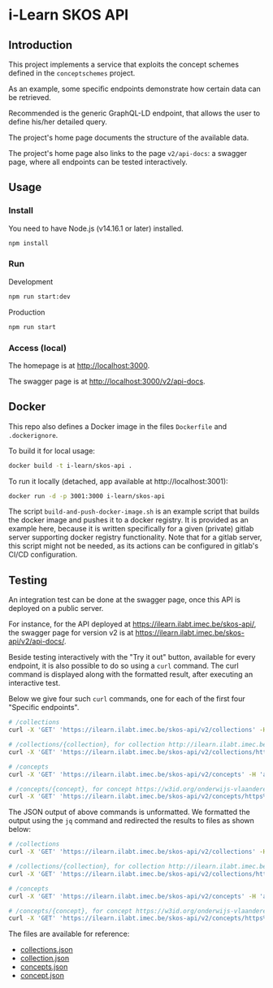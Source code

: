 # i-Learn SKOS API

## Introduction

This project implements a service that exploits the concept schemes defined in the `conceptschemes` project.

As an example, some specific endpoints demonstrate how certain data can be retrieved.

Recommended is the generic GraphQL-LD endpoint, that allows the user to define his/her detailed query.

The project's home page documents the structure of the available data.

The project's home page also links to the page `v2/api-docs`: a swagger page, where all endpoints can be tested interactively.

## Usage

### Install

You need to have Node.js (v14.16.1 or later) installed.

```bash shell
npm install
```

### Run

Development

```bash shell
npm run start:dev
```

Production

```bash shell
npm run start
```

### Access (local)

The homepage is at <http://localhost:3000>.

The swagger page is at <http://localhost:3000/v2/api-docs>.

## Docker

This repo also defines a Docker image in the files `Dockerfile` and `.dockerignore`.

To build it for local usage:

```bash shell
docker build -t i-learn/skos-api .
```

To run it locally (detached, app available at http://localhost:3001):

```bash shell
docker run -d -p 3001:3000 i-learn/skos-api
```

The script `build-and-push-docker-image.sh` is an example script that builds the docker image and pushes it to a docker registry.
It is provided as an example here, because it is written specifically for a given (private) gitlab server supporting docker registry functionality.
Note that for a gitlab server, this script might not be needed, as its actions can be configured in gitlab's CI/CD configuration.

## Testing

An integration test can be done at the swagger page, once this API is deployed on a public server.

For instance, for the API deployed at <https://ilearn.ilabt.imec.be/skos-api/>,
the swagger page for version v2 is at <https://ilearn.ilabt.imec.be/skos-api/v2/api-docs/>.

Beside testing interactively with the "Try it out" button, available for every endpoint,
it is also possible to do so using a `curl` command.
The curl command is displayed along with the formatted result, after executing an interactive test.

Below we give four such `curl` commands, one for each of the first four "Specific endpoints".

```bash
# /collections
curl -X 'GET' 'https://ilearn.ilabt.imec.be/skos-api/v2/collections' -H 'accept: application/json'

# /collections/{collection}, for collection http://ilearn.ilabt.imec.be/vocab/elem/lager-onderwijs
curl -X 'GET' 'https://ilearn.ilabt.imec.be/skos-api/v2/collections/http%3A%2F%2Filearn.ilabt.imec.be%2Fvocab%2Felem%2Flager-onderwijs' -H 'accept: application/json'

# /concepts
curl -X 'GET' 'https://ilearn.ilabt.imec.be/skos-api/v2/concepts' -H 'accept: application/json'

# /concepts/{concept}, for concept https://w3id.org/onderwijs-vlaanderen/id/structuur/lager-1e-leerjaar
curl -X 'GET' 'https://ilearn.ilabt.imec.be/skos-api/v2/concepts/https%3A%2F%2Fw3id.org%2Fonderwijs-vlaanderen%2Fid%2Fstructuur%2Flager-1e-leerjaar' -H 'accept: application/json'
```

The JSON output of above commands is unformatted. We formatted the output using the `jq` command and redirected the results to files as shown below:

```bash
# /collections
curl -X 'GET' 'https://ilearn.ilabt.imec.be/skos-api/v2/collections' -H 'accept: application/json' | jq -M . > collections.json

# /collections/{collection}, for collection http://ilearn.ilabt.imec.be/vocab/elem/lager-onderwijs
curl -X 'GET' 'https://ilearn.ilabt.imec.be/skos-api/v2/collections/http%3A%2F%2Filearn.ilabt.imec.be%2Fvocab%2Felem%2Flager-onderwijs' -H 'accept: application/json'  | jq -M . > collection.json

# /concepts
curl -X 'GET' 'https://ilearn.ilabt.imec.be/skos-api/v2/concepts' -H 'accept: application/json' | jq -M . > concepts.json

# /concepts/{concept}, for concept https://w3id.org/onderwijs-vlaanderen/id/structuur/lager-1e-leerjaar
curl -X 'GET' 'https://ilearn.ilabt.imec.be/skos-api/v2/concepts/https%3A%2F%2Fw3id.org%2Fonderwijs-vlaanderen%2Fid%2Fstructuur%2Flager-1e-leerjaar' -H 'accept: application/json' | jq -M . > concept.json
```

The files are available for reference:

- [collections.json](collections.json)
- [collection.json](collection.json)
- [concepts.json](concepts.json)
- [concept.json](concept.json)